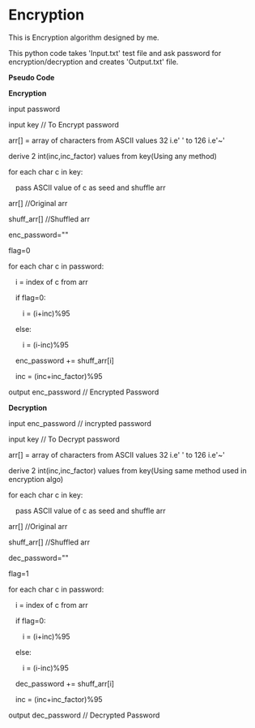 # Encryption
This is Encryption algorithm designed by me. 

This python code takes 'Input.txt' test file and ask password for encryption/decryption and creates 'Output.txt' file.

<b>Pseudo Code</b>


<b>Encryption</b>


input password

input key // To Encrypt password

arr[] = array of characters from ASCII values 32 i.e' ' to 126 i.e'~'

derive 2 int(inc,inc_factor) values from key(Using any method)

for each char c in key:

&emsp;pass ASCII value of c as seed and shuffle arr
	
arr[] //Original arr

shuff_arr[] //Shuffled arr

enc_password=""

flag=0

for each char c in password:

&emsp;i = index of c from arr
  
&emsp;if flag=0:
  
&emsp;&emsp;i = (i+inc)%95
    
&emsp;else:
  
&emsp;&emsp;i = (i-inc)%95
    
&emsp;enc_password += shuff_arr[i]
  
&emsp;inc = (inc+inc_factor)%95

output enc_password // Encrypted Password


<b>Decryption</b>

input enc_password // incrypted password

input key // To Decrypt password

arr[] = array of characters from ASCII values 32 i.e' ' to 126 i.e'~'

derive 2 int(inc,inc_factor) values from key(Using same method used in encryption algo)

for each char c in key:

&emsp;pass ASCII value of c as seed and shuffle arr
	
arr[] //Original arr

shuff_arr[] //Shuffled arr

dec_password=""

flag=1

for each char c in password:

&emsp;i = index of c from arr
  
&emsp;if flag=0:
  
&emsp;&emsp;i = (i+inc)%95
    
&emsp;else:
  
&emsp;&emsp;i = (i-inc)%95
    
&emsp;dec_password += shuff_arr[i]
  
&emsp;inc = (inc+inc_factor)%95

output dec_password // Decrypted Password
